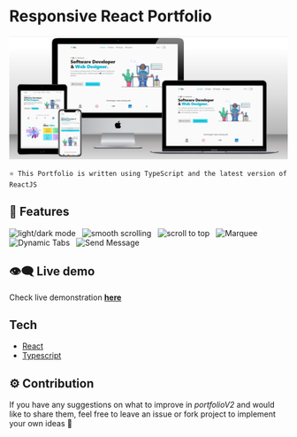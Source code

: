 # Responsive React Portfolio

<img src="./portfolio-mockup.jpeg">
 
```
⭐ This Portfolio is written using TypeScript and the latest version of ReactJS 
```

## :crown: Features

<img src="https://img.shields.io/badge/-light/dark mode-blue" alt="light/dark mode"/> &nbsp; <img src="https://img.shields.io/badge/-smooth scrolling-blue" alt="smooth scrolling"/> &nbsp; <img src="https://img.shields.io/badge/-scroll to top-blue" alt="scroll to top"/> &nbsp; <img src="https://img.shields.io/badge/-Marquee-blue" alt="Marquee"/> &nbsp; <img src="https://img.shields.io/badge/-Dynamic Tabs-blue" alt="Dynamic Tabs"/> &nbsp; <img src="https://img.shields.io/badge/-Send Message-blue" alt="Send Message"/>

## :eye_speech_bubble: Live demo

Check live demonstration <a href="https://mohamed-dev-profile.netlify.app/" target='_blank' rel='noreferrer'><strong>here</strong></a>

## Tech

- [React]
- [Typescript]

## :gear: Contribution

If you have any suggestions on what to improve in <em>portfolioV2</em> and would like to share them, feel free to leave an issue or fork project to implement your own ideas :slightly_smiling_face:

[React]: https://react.dev/
[Typescript]: https://www.typescriptlang.org/
